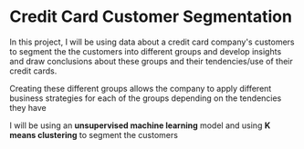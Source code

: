 # Credit Card Customer Segmentation

In this project, I will be using data about a credit card company's customers to segment the the customers into different groups and develop insights and draw conclusions about these groups and their tendencies/use of their credit cards.

Creating these different groups allows the company to apply different business strategies for each of the groups depending on the tendencies they have

I will be using an **unsupervised machine learning** model and using **K means clustering** to segment the customers